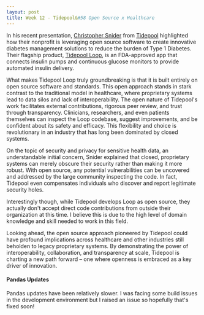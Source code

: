```yaml
---
layout: post
title: Week 12 - Tidepool&#58 Open Source x Healthcare
---
```


In his recent presentation, [Christopher Snider](https://www.tidepool.org/team/christopher-snider) from [Tidepool](https://www.tidepool.org/) highlighted how their nonprofit is leveraging open source software to create innovative diabetes management solutions to reduce the burden of Type 1 Diabetes. Their flagship product, [Tidepool Loop](https://www.tidepool.org/tidepool-loop), is an FDA-approved app that connects insulin pumps and continuous glucose monitors to provide automated insulin delivery.

What makes Tidepool Loop truly groundbreaking is that it is built entirely on open source software and standards. This open approach stands in stark contrast to the traditional model in healthcare, where proprietary systems lead to data silos and lack of interoperability. The open nature of Tidepool's work facilitates external contributions, rigorous peer review, and trust through transparency. Clinicians, researchers, and even patients themselves can inspect the Loop codebase, suggest improvements, and be confident about its safety and efficacy. This flexibility and choice is revolutionary in an industry that has long been dominated by closed systems.

<!--more-->

On the topic of security and privacy for sensitive health data, an understandable initial concern, Snider explained that closed, proprietary systems can merely obscure their security rather than making it more robust. With open source, any potential vulnerabilities can be uncovered and addressed by the large community inspecting the code. In fact, Tidepool even compensates individuals who discover and report legitimate security holes.

Interestingly though, while Tidepool develops Loop as open source, they actually don't accept direct code contributions from outside their organization at this time. I believe this is due to the high level of domain knowledge and skill needed to work in this field.

Looking ahead, the open source approach pioneered by Tidepool could have profound implications across healthcare and other industries still beholden to legacy proprietary systems. By demonstrating the power of interoperability, collaboration, and transparency at scale, Tidepool is charting a new path forward – one where openness is embraced as a key driver of innovation.

#### Pandas Updates

Pandas updates have been relatively slower. I was facing some build issues in the development environment but I raised an issue so hopefully that's fixed soon!


